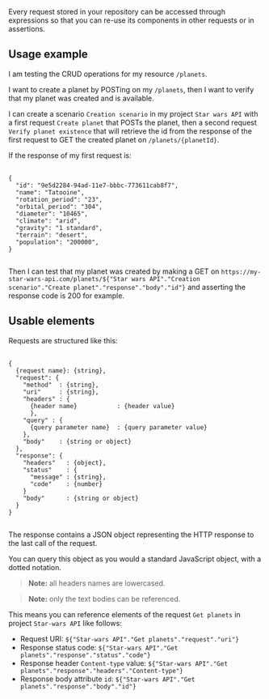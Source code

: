 Every request stored in your repository can be accessed through expressions
so that you can re-use its components in other requests or in assertions.

<a class="anchor" name="usage-example"></a>
## Usage example

I am testing the CRUD operations for my resource `/planets`.

I want to create a planet by POSTing on my `/planets`, then I want to verify
that my planet was created and is available.

I can create a scenario `Creation scenario` in my project `Star wars API` with a first request `Create planet` that POSTs the planet, then a second request `Verify planet existence` that will retrieve the id from the response of the first request to GET the created planet on `/planets/{planetId}`.

If the response of my first request is:

<pre class="language-json">
  <code class="language-json">
{
  &quot;id&quot;: &quot;9e5d2284-94ad-11e7-bbbc-773611cab8f7&quot;,
  &quot;name&quot;: &quot;Tatooine&quot;,
  &quot;rotation_period&quot;: &quot;23&quot;,
  &quot;orbital_period&quot;: &quot;304&quot;,
  &quot;diameter&quot;: &quot;10465&quot;,
  &quot;climate&quot;: &quot;arid&quot;,
  &quot;gravity&quot;: &quot;1 standard&quot;,
  &quot;terrain&quot;: &quot;desert&quot;,
  &quot;population&quot;: &quot;200000&quot;,
}
  </code>
</pre>

Then I can test that my planet was created by making a GET on `https://my-star-wars-api.com/planets/${"Star wars API"."Creation scenario"."Create planet"."response"."body"."id"}` and asserting the response code is 200 for example.

<a class="anchor" name="usable-elements"></a>
## Usable elements

Requests are structured like this:
<pre class="language-json">
  <code class="language-json">
{
  {request name}: {string},
  &quot;request&quot;: {
    &quot;method&quot;  : {string},
    &quot;uri&quot;     : {string},
    &quot;headers&quot; : {
      {header name}           : {header value}
      },
    &quot;query&quot; : {
      {query parameter name}  : {query parameter value}
    },
    &quot;body&quot;    : {string or object}
  },
  &quot;response&quot;: {
    &quot;headers&quot;   : {object},
    &quot;status&quot;    : {
      &quot;message&quot; : {string},
      &quot;code&quot;    : {number}
    }
    &quot;body&quot;      : {string or object}
  }
}
  </code>
</pre>

The response contains a JSON object representing the HTTP response to the last call of the request.

You can query this object as you would a standard JavaScript object, with a dotted notation.

> __Note:__ all headers names are lowercased.

> __Note:__ only the text bodies can be referenced.

This means you can reference elements of the request `Get planets` in project `Star-wars API` like follows:

- Request URI: `${"Star-wars API"."Get planets"."request"."uri"}`
- Response status code: `${"Star-wars API"."Get planets"."response"."status"."code"}`
- Response header `Content-type` value: `${"Star-wars API"."Get planets"."response"."headers"."Content-type"}`
- Response body attribute `id`: `${"Star-wars API"."Get planets"."response"."body"."id"}`
